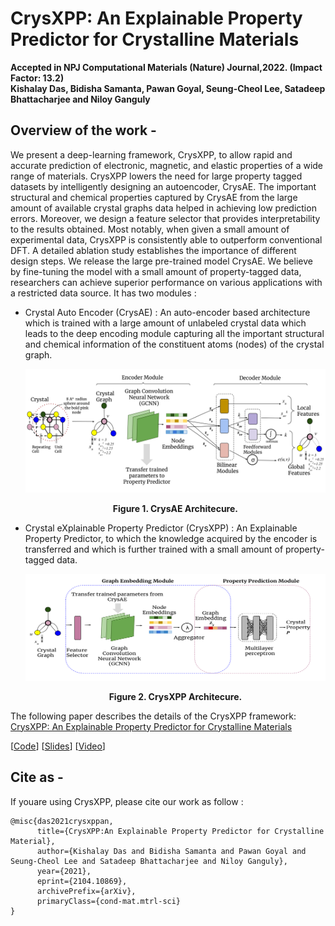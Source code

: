 # CrysXPP: An Explainable Property Predictor for Crystalline Materials
<div align='left'><strong>Accepted in NPJ Computational Materials (Nature) Journal,2022. (Impact Factor: 13.2)</strong></div>
<div align='left'><strong>Kishalay Das, Bidisha Samanta, Pawan Goyal, Seung-Cheol Lee, Satadeep Bhattacharjee and Niloy Ganguly</strong></div>

## Overview of the work -
We present a deep-learning framework, CrysXPP, to allow rapid and accurate prediction of electronic, magnetic, and elastic properties of a wide range of materials. CrysXPP lowers the need for large property tagged datasets by intelligently designing an autoencoder, CrysAE. The important
structural and chemical properties captured by CrysAE from the large amount of available crystal graphs data helped in achieving low prediction errors. Moreover, we design a feature selector that provides interpretability to the results obtained. Most notably, when given a small amount
of experimental data, CrysXPP is consistently able to outperform conventional DFT. A detailed ablation study establishes the importance of different design steps. We release the large pre-trained model CrysAE. We believe by fine-tuning the model with a small amount of property-tagged data, researchers can achieve superior performance on various applications with a restricted data source.
It has two modules :

- Crystal Auto Encoder (CrysAE) : An auto-encoder based architecture which is trained with a large amount of unlabeled crystal data which leads to the deep encoding module capturing all the important structural and chemical information of the constituent atoms (nodes) of the crystal graph. 

    ![CrysAE diagram](images/CrysAE.png)
    <div align='center'><strong>Figure 1. CrysAE Architecure.</strong></div>
    
- Crystal eXplainable Property Predictor (CrysXPP) : An Explainable Property Predictor, to which the knowledge acquired by the encoder is transferred and which is further trained with a small amount of property-tagged data.

    ![CrysXPP diagram](images/CrysXPP.png)
    <div align='center'><strong>Figure 2. CrysXPP Architecure.</strong></div>

The following paper describes the details of the CrysXPP framework: [CrysXPP: An Explainable Property Predictor for Crystalline Materials](https://arxiv.org/pdf/2104.10869.pdf)

[<a href="https://github.com/kdmsit/crysxpp.git" target="_blank">Code</a>]
[<a target="_blank" href="https://kdmsit.github.io/assets/pdf/CRYSXPP.pdf">Slides</a>]
[<a href="https://www.youtube.com/watch?v=Kyrpj9cSkkM" target="_blank" >Video</a>]

## Cite as -

If youare using CrysXPP, please cite our work as follow :

```
@misc{das2021crysxppan,
      title={CrysXPP:An Explainable Property Predictor for Crystalline Material}, 
      author={Kishalay Das and Bidisha Samanta and Pawan Goyal and Seung-Cheol Lee and Satadeep Bhattacharjee and Niloy Ganguly},
      year={2021},
      eprint={2104.10869},
      archivePrefix={arXiv},
      primaryClass={cond-mat.mtrl-sci}
}
```


